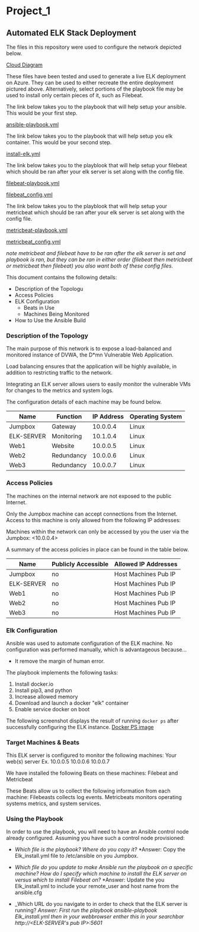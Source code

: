 # Project_1
## Automated ELK Stack Deployment

The files in this repository were used to configure the network depicted below.

[Cloud Diagram](https://github.com/Zangaruk/Project_1/blob/main/diagrams/Cloud_Diagram.jpg)

These files have been tested and used to generate a live ELK deployment on Azure. They can be used to either recreate the entire deployment pictured above. Alternatively, select portions of the playbook file may be used to install only certain pieces of it, such as Filebeat.

  The link below takes you to the playbook that will help setup your ansible. This would be your first step.
  
  [ansible-playbook.yml](https://github.com/Zangaruk/Project_1/blob/main/ansible/ansible-playbook.yml)
  
  The link below takes you to the playbook that will help setup you elk container. This would be your second step.
  
  [install-elk.yml](https://github.com/Zangaruk/Project_1/blob/main/ansible/install-elk.yml)
  
  The link below takes you to the playblook that will help setup your filebeat which should be ran after your elk server is set along with the config file.
 
  [filebeat-playbook.yml](https://github.com/Zangaruk/Project_1/blob/main/ansible/filebeat-playbook.yml)
 
  [filebeat_config.yml](https://github.com/Zangaruk/Project_1/blob/main/ansible/filebeat_config.yml)

  The link below takes you to the playblook that will help setup your metricbeat which should be ran after your elk server is set along with the config file.
 
  [metricbeat-playbook.yml](https://github.com/Zangaruk/Project_1/blob/main/ansible/metricbeat-playbook.yml)
 
  [metricbeat_config.yml](https://github.com/Zangaruk/Project_1/blob/main/ansible/metricbeat_config.yml)
    
   *note metricbeat and filebeat have to be ran after the elk server is set and playbook is ran, but they can be ran in either order (filebeat then metricbeat or 
   metricbeat then filebeat) you also want both of these config files.*

This document contains the following details:
- Description of the Topologu
- Access Policies
- ELK Configuration
  - Beats in Use
  - Machines Being Monitored
- How to Use the Ansible Build


### Description of the Topology

The main purpose of this network is to expose a load-balanced and monitored instance of DVWA, the D*mn Vulnerable Web Application.

Load balancing ensures that the application will be highly available, in addition to restricting traffic to the network.

Integrating an ELK server allows users to easily monitor the vulnerable VMs for changes to the metrics and system logs.

The configuration details of each machine may be found below.

| Name       | Function   | IP Address | Operating System |
|------------|------------|------------|------------------|
| Jumpbox    | Gateway    | 10.0.0.4   | Linux            |
| ELK-SERVER | Monitoring | 10.1.0.4   | Linux            |
| Web1       | Website    | 10.0.0.5   | Linux            |
| Web2       | Redundancy | 10.0.0.6   | Linux            |
| Web3       | Redundancy | 10.0.0.7   | Linux            |

### Access Policies

The machines on the internal network are not exposed to the public Internet. 

Only the Jumpbox machine can accept connections from the Internet. Access to this machine is only allowed from the following IP addresses: <Host machines IP>

Machines within the network can only be accessed by you the user via the Jumpbox: <10.0.0.4>

A summary of the access policies in place can be found in the table below.

| Name       | Publicly Accessible | Allowed IP Addresses |
|------------|---------------------|----------------------|
| Jumpbox    | no                  | Host Machines Pub IP |
| ELK-SERVER | no                  | Host Machines Pub IP |
| Web1       | no                  | Host Machines Pub IP |
| Web2       | no                  | Host Machines Pub IP |
| Web3       | no                  | Host Machines Pub IP |

### Elk Configuration

Ansible was used to automate configuration of the ELK machine. No configuration was performed manually, which is advantageous because...
- It remove the margin of human error.

The playbook implements the following tasks:
1. Install docker.io
2. Install pip3, and python
3. Increase allowed memory
4. Download and launch a docker "elk" container
5. Enable service docker on boot

The following screenshot displays the result of running `docker ps` after successfully configuring the ELK instance.
[Docker PS image](https://github.com/Zangaruk/Project_1/blob/main/diagrams/container-ps.jpg)

### Target Machines & Beats
This ELK server is configured to monitor the following machines:
Your web(s) server Ex. 10.0.0.5
                       10.0.0.6
                       10.0.0.7

We have installed the following Beats on these machines: Filebeat and Metricbeat

These Beats allow us to collect the following information from each machine:
Filebeasts collects log events.
Metricbeats monitors operating systems metrics, and system services.
### Using the Playbook
In order to use the playbook, you will need to have an Ansible control node already configured. Assuming you have such a control node provisioned: 

- _Which file is the playbook? Where do you copy it?_
    *Answer: Copy the Elk_install.yml file to /etc/ansible on you Jumpbox.

- _Which file do you update to make Ansible run the playbook on a specific machine? How do I specify which machine to install the ELK server on versus which to install Filebeat on?_
    *Answer: Update the you Elk_install.yml to include your remote_user and host name from the ansible.cfg

- _Which URL do you navigate to in order to check that the ELK server is running?
    *Answer: First run the playbook ansible-playbook Elk_install.yml then in your webbrowser enther this in your searchbar http://<ELK-SERVER's pub IP>:5601*
